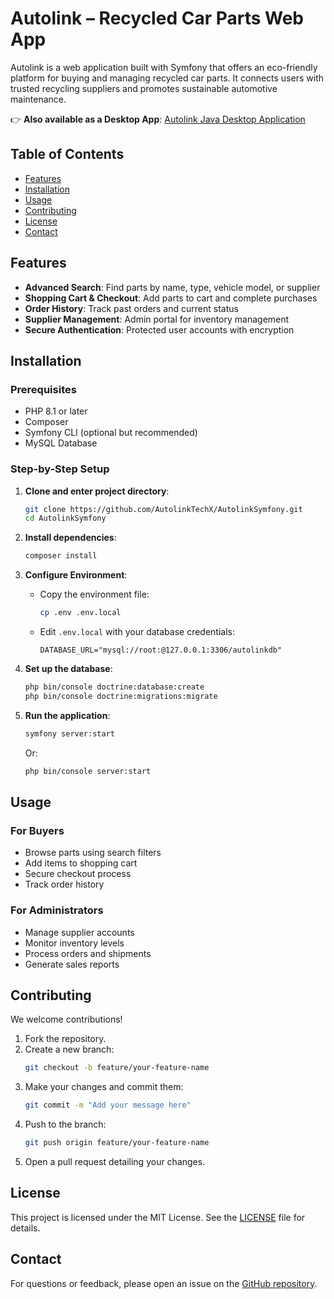 # Autolink – Recycled Car Parts Web App

Autolink is a web application built with Symfony that offers an eco-friendly platform for buying and managing recycled car parts. It connects users with trusted recycling suppliers and promotes sustainable automotive maintenance.

👉 **Also available as a Desktop App**: [Autolink Java Desktop Application](https://github.com/AutolinkTechX/AutolinkCleanVersion)

## Table of Contents
- [Features](#features)
- [Installation](#installation)
- [Usage](#usage)
- [Contributing](#contributing)
- [License](#license)
- [Contact](#contact)

## Features
- **Advanced Search**: Find parts by name, type, vehicle model, or supplier  
- **Shopping Cart & Checkout**: Add parts to cart and complete purchases  
- **Order History**: Track past orders and current status  
- **Supplier Management**: Admin portal for inventory management  
- **Secure Authentication**: Protected user accounts with encryption  

## Installation

### Prerequisites
- PHP 8.1 or later  
- Composer  
- Symfony CLI (optional but recommended)  
- MySQL Database  

### Step-by-Step Setup

1. **Clone and enter project directory**:
    ```bash
    git clone https://github.com/AutolinkTechX/AutolinkSymfony.git
    cd AutolinkSymfony
    ```

2. **Install dependencies**:
    ```bash
    composer install
    ```

3. **Configure Environment**:
    - Copy the environment file:
      ```bash
      cp .env .env.local
      ```
    - Edit `.env.local` with your database credentials:
      ```
      DATABASE_URL="mysql://root:@127.0.0.1:3306/autolinkdb"
      ```

4. **Set up the database**:
    ```bash
    php bin/console doctrine:database:create
    php bin/console doctrine:migrations:migrate
    ```

5. **Run the application**:
    ```bash
    symfony server:start
    ```
    Or:
    ```bash
    php bin/console server:start
    ```

## Usage

### For Buyers
- Browse parts using search filters  
- Add items to shopping cart  
- Secure checkout process  
- Track order history  

### For Administrators
- Manage supplier accounts  
- Monitor inventory levels  
- Process orders and shipments  
- Generate sales reports  

## Contributing

We welcome contributions!

1. Fork the repository.  
2. Create a new branch:
    ```bash
    git checkout -b feature/your-feature-name
    ```
3. Make your changes and commit them:
    ```bash
    git commit -m "Add your message here"
    ```
4. Push to the branch:
    ```bash
    git push origin feature/your-feature-name
    ```
5. Open a pull request detailing your changes.

## License

This project is licensed under the MIT License. See the [LICENSE](LICENSE) file for details.

## Contact

For questions or feedback, please open an issue on the [GitHub repository](https://github.com/AutolinkTechX/AutolinkSymfony/issues).
